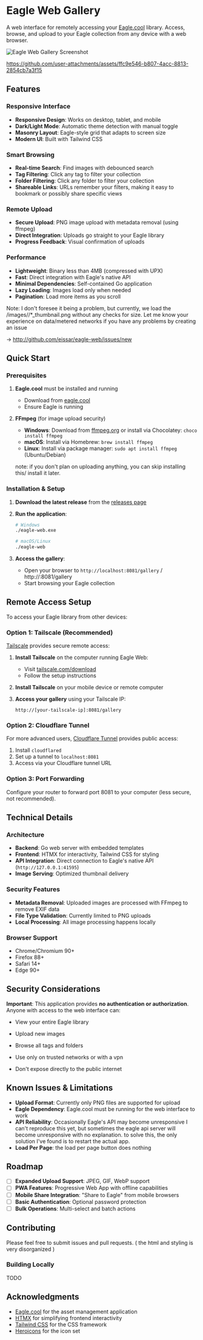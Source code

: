 # Eagle Web Gallery

A web interface for remotely accessing your [Eagle.cool](https://eagle.cool) library. Access, browse, and upload to your Eagle collection from any device with a web browser.

![Eagle Web Gallery Screenshot](./demo/web.png)

https://github.com/user-attachments/assets/ffc9e546-b807-4acc-8813-2854cb7a3f15

## Features

### Responsive Interface
- **Responsive Design**: Works on desktop, tablet, and mobile
- **Dark/Light Mode**: Automatic theme detection with manual toggle
- **Masonry Layout**: Eagle-style grid that adapts to screen size
- **Modern UI**: Built with Tailwind CSS

### Smart Browsing
- **Real-time Search**: Find images with debounced search
- **Tag Filtering**: Click any tag to filter your collection
- **Folder Filtering**: Click any folder to filter your collection
- **Shareable Links**: URLs remember your filters, making it easy to bookmark or possibly share specific views

### Remote Upload
- **Secure Upload**: PNG image upload with metadata removal (using ffmpeg)
- **Direct Integration**: Uploads go straight to your Eagle library
- **Progress Feedback**: Visual confirmation of uploads

### Performance
- **Lightweight**: Binary less than 4MB (compressed with UPX)
- **Fast**: Direct integration with Eagle's native API
- **Minimal Dependencies**: Self-contained Go application
- **Lazy Loading**: Images load only when needed
- **Pagination**: Load more items as you scroll

Note: I don't foresee it being a problem, but currently, we load
the <library>/images/<id>/*_thumbnail.png without any checks for size.
Let me know your experience on data/metered networks if you have any problems
by creating an issue

-> http://github.com/eissar/eagle-web/issues/new


## Quick Start

### Prerequisites

1. **Eagle.cool** must be installed and running
   - Download from [eagle.cool](https://eagle.cool)
   - Ensure Eagle is running

2. **FFmpeg** (for image upload security)
   - **Windows**: Download from [ffmpeg.org](https://ffmpeg.org/download.html#build-windows) or install via Chocolatey: `choco install ffmpeg`
   - **macOS**: Install via Homebrew: `brew install ffmpeg`
   - **Linux**: Install via package manager: `sudo apt install ffmpeg` (Ubuntu/Debian)

   note: if you don't plan on uploading anything, you can skip installing this/ install it later.

### Installation & Setup

1. **Download the latest release** from the [releases page](../../releases)

2. **Run the application**:
   ```bash
   # Windows
   ./eagle-web.exe

   # macOS/Linux
   ./eagle-web
   ```

3. **Access the gallery**:
   - Open your browser to `http://localhost:8081/gallery` / http://<IP>:8081/gallery
   - Start browsing your Eagle collection

## Remote Access Setup

To access your Eagle library from other devices:

### Option 1: Tailscale (Recommended)

[Tailscale](https://tailscale.com) provides secure remote access:

1. **Install Tailscale** on the computer running Eagle Web:
   - Visit [tailscale.com/download](https://tailscale.com/download)
   - Follow the setup instructions

2. **Install Tailscale** on your mobile device or remote computer

3. **Access your gallery** using your Tailscale IP:
   ```
   http://[your-tailscale-ip]:8081/gallery
   ```

### Option 2: Cloudflare Tunnel

For more advanced users, [Cloudflare Tunnel](https://developers.cloudflare.com/cloudflare-one/connections/connect-apps/) provides public access:

1. Install `cloudflared`
2. Set up a tunnel to `localhost:8081`
3. Access via your Cloudflare tunnel URL

### Option 3: Port Forwarding

Configure your router to forward port 8081 to your computer (less secure, not recommended).

## Technical Details

### Architecture
- **Backend**: Go web server with embedded templates
- **Frontend**: HTMX for interactivity, Tailwind CSS for styling
- **API Integration**: Direct connection to Eagle's native API (`http://127.0.0.1:41595`)
- **Image Serving**: Optimized thumbnail delivery

### Security Features
- **Metadata Removal**: Uploaded images are processed with FFmpeg to remove EXIF data
- **File Type Validation**: Currently limited to PNG uploads
- **Local Processing**: All image processing happens locally

### Browser Support
- Chrome/Chromium 90+
- Firefox 88+
- Safari 14+
- Edge 90+

## Security Considerations

**Important**: This application provides **no authentication or authorization**. Anyone with access to the web interface can:
- View your entire Eagle library
- Upload new images
- Browse all tags and folders

- Use only on trusted networks or with a vpn
- Don't expose directly to the public internet

## Known Issues & Limitations

- **Upload Format**: Currently only PNG files are supported for upload
- **Eagle Dependency**: Eagle.cool must be running for the web interface to work
- **API Reliability**: Occasionally Eagle's API may become unresponsive
I can't reproduce this yet, but sometimes the eagle api server will become unresponsive with no explanation.
to solve this, the only solution I've found is to restart the actual app.
- **Load Per Page**: the load per page button does nothing

## Roadmap

- [ ] **Expanded Upload Support**: JPEG, GIF, WebP support
- [ ] **PWA Features**: Progressive Web App with offline capabilities
- [ ] **Mobile Share Integration**: "Share to Eagle" from mobile browsers
- [ ] **Basic Authentication**: Optional password protection
- [ ] **Bulk Operations**: Multi-select and batch actions

## Contributing

Please feel free to submit issues and pull requests.
( the html and styling is very disorganized )

### Building Locally

TODO

## Acknowledgments

- [Eagle.cool](https://eagle.cool) for the asset management application
- [HTMX](https://htmx.org) for simplifying frontend interactivity
- [Tailwind CSS](https://tailwindcss.com) for the CSS framework
- [Heroicons](https://heroicons.com) for the icon set
